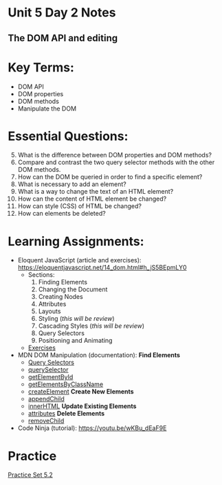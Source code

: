 # Unit 5 Day 2 Notes
## The DOM API and editing

# Key Terms:
- DOM API
- DOM properties
- DOM methods
- Manipulate the DOM

# Essential Questions:
5. What is the difference between DOM properties and DOM methods?
6. Compare and contrast the two query selector methods with the other DOM methods.
7. How can the DOM be queried in order to find a specific element?
8. What is necessary to add an element?
8. What is a way to change the text of an HTML element?
9. How can the content of HTML element be changed?
10. How can style (CSS) of HTML be changed?
11. How can elements be deleted?

# Learning Assignments:
-  Eloquent JavaScript (article and exercises): https://eloquentjavascript.net/14_dom.html#h_jS5BEpmLY0
    - Sections:
        1. Finding Elements
        2. Changing the Document
        3. Creating Nodes
        4. Attributes
        5. Layouts
        6. Styling (_this will be review_)
        7. Cascading Styles (_this will be review_)
        8. Query Selectors
        9. Positioning and Animating
    - [Exercises](https://eloquentjavascript.net/14_dom.html#h_TcUD2vzyMe)
- MDN DOM Manipulation (documentation):
    **Find Elements**
    - [Query Selectors](https://developer.mozilla.org/en-US/docs/Web/API/Document_object_model/Locating_DOM_elements_using_selectors)
    - [querySelector](https://developer.mozilla.org/en-US/docs/Web/API/Document/querySelector)
    - [getElementById](https://developer.mozilla.org/en-US/docs/Web/API/Document/getElementById)
    - [getElementsByClassName](https://developer.mozilla.org/en-US/docs/Web/API/Document/getElementsByClassName)
    - [createElement](https://developer.mozilla.org/en-US/docs/Web/API/Document/createElement)
    **Create New Elements**
    - [appendChild](https://developer.mozilla.org/en-US/docs/Web/API/ParentNode/append)
    - [innerHTML](https://developer.mozilla.org/en-US/docs/Web/API/Element/innerHTML)
    **Update Existing Elements**
    - [attributes](https://developer.mozilla.org/en-US/docs/Web/API/Element/attributes)
    **Delete Elements**
    - [removeChild](https://developer.mozilla.org/en-US/docs/Web/API/Node/removeChild)
- Code Ninja (tutorial): https://youtu.be/wKBu_dEaF9E

# Practice
[Practice Set 5.2](lesson-2-dom-api/exercises)